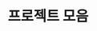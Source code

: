 ---
widget: portfolio
headless: true
active: true
title: "프로젝트 모음"
weight: 30
view: "project-card"   # ✅ 여기서 커스텀 뷰 연결
---